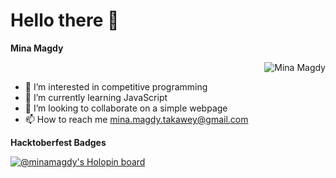 # Hello there 👋

**Mina Magdy**
<p align="right"> <img src="https://komarev.com/ghpvc/?username=MiinaMagdy&color=blueviolet&style=plastic" alt="Mina Magdy" /> </p>

- 👀 I’m interested in competitive programming
- 🌱 I’m currently learning JavaScript
- 💞️ I’m looking to collaborate on a simple webpage
- 📫 How to reach me mina.magdy.takawey@gmail.com

**Hacktoberfest Badges**

[![@minamagdy's Holopin board](https://holopin.io/api/user/board?user=minamagdy)](https://holopin.io/@minamagdy)

<!---
MiinaMagdy/MiinaMagdy is a ✨ special ✨ repository because its `README.md` (this file) appears on your GitHub profile.
You can click the Preview link to take a look at your changes.
--->
